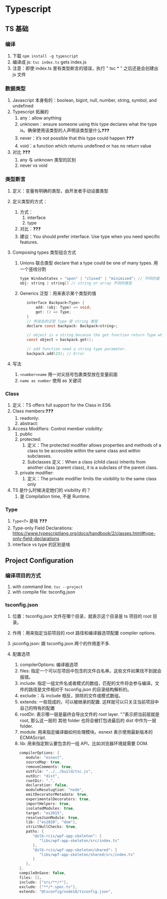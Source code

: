 # Typescript

## TS 基础

### 编译

1. 下载 `npm install -g typescript`
2. 编译成 js: `tsc index.ts` gets index.js
3. 注意：即使 index.ts 里有类型断言的错误，执行 " tsc * " 之后还是会创建出 js 文件

### 数据类型

1. Javascript 本身有的：boolean, bigint, null, number, string, symbol, and undefined
2. Typescript 拓展的
   1. any：allow anything
   2. unknown：ensure someone using this type declares what the type is。确保使用该类型的人声明该类型是什么❓❓❓
   3. never：it’s not possible that this type could happen ❓❓❓
   4. void：a function which returns undefined or has no return value
3. 对比 ❓❓❓
   1. any 与 unknown 类型的区别
   2. never vs void

### 类型断言

1. 定义：变量有明确的类型，由开发者手动设置类型
2. 定义类型的方式：
   1. 方式：
      1. interface
      2. type
   2. 对比：❓❓❓
   3. 建议：You should prefer interface. Use type when you need specific features.
3. Composing types 类型组合方式
   1. Unions 联合类型 declare that a type could be one of many types. 用一个竖线分割

      ``` c
      type WindowStates = "open" | "closed" | "minimized"; // 不同的值
      obj: string | string[] // string or array 不同的类型
      ```

   2. Generics 泛型：用来表示某个类型的值

      ``` c
         interface Backpack<Type> {
             add: (obj: Type) => void;
             get: () => Type;
         }
         // 传进去的泛型 Type 是 string 类型
         declare const backpack: Backpack<string>;
         
         // object is a string because the get function return Type which presents string
         const object = backpack.get();
         
         // add function need a string type parameter.
         backpack.add(23); // Error
      ```

4. 写法
   1. `<number>name` 用一对尖括号包裹类型放在变量前面
   2. `name as number` 使用 as 关键词

### Class

1. 定义：TS offers full support for the Class in ES6.
2. Class members:❓❓❓
   1. readonly:
   2. abstract:
3. Access Modifiers: Control member visibility:
   1. public
   2. protected:
      1. 定义：The protected modifier allows properties and methods of a class to be accessible within the same class and within subclasses.
      2. Subclasses 定义：When a class (child class) inherits from another class (parent class), it is a subclass of the parent class.
   3. private modifier:
      1. 定义：The private modifier limits the visibility to the same class only
4. TS 是什么时候决定她们的 visibility 的？
   1. 是 Compilation time, 不是 Runtime.

### Type

1. `Type<T>` 是啥 ❓❓❓
2. Type-only Field Declarations: <https://www.typescriptlang.org/docs/handbook/2/classes.html#type-only-field-declarations>
3. interface vs type 的区别是啥

## Project Configuration

### 编译项目的方式

1. with command line. `tsc --project`
2. with compile file: tsconfig.json

### tsconfig.json

1. 位置：tsconfig.json 文件在哪个目录，就表示这个目录是 ts 项目的 root 目录。
2. 作用：用来指定当前项目的 root 路径和编译器选项配置 compiler options.
3. jsconfig.json: 跟 tsconfig.json 两个的作用差不多.
4. 配置选项
   1. compilerOptions: 编译器选项
   2. files: 指定一个可以在项目中包含的文件白名单。这些文件如果找不到就会报错。
   3. include: 指定一组文件名或者模式的数组，匹配的文件将会参与编译。文件的路径是文件相对于 tsconfig.json 的目录结构解析的。
   4. exclude：与 include 相反，排除的文件或模式数组。
   5. extends: 一些现成的，可以被继承的配置. 这样就可以只关注当前项目中自己的特有的配置
   6. rootDir: 表示哪一层是最终会导出文件的 root layer. “.”表示把当前层就是 root, 那么这一层的 其他 folder 也将会被打包进最后的 dist 中作为一层 folder.
   7. module: 用来指定编译器如何处理模块。esnext 表示使用最新版本的ECMAScript.
   8. lib: 用来指定默认要包含的一组 API，比如浏览器环境就需要 DOM.

   ``` c
      compilerOptions: {
         module: "esnext",
         sourceMap: true,
         removeComments: true,
         outFile: "../../build/tsc.js",
         outDir: "dist",
         rootDir: ".",
         declaration: false,
         moduleResolugtion: "node",
         emitDecoratorMetadata: true,
         experimentalDecorators: true,
         importHelpers: true,
         isolatedModules: true,
         target: "es2015",
         resolveJsonModule: true,
         lib: ["es2020", "dom"],
         strictNullChecks: true,
         paths: {
            "@slb-rcis/wpf-app-skeleton": [
               "libs/wpf-app-skeleton/src/index.ts"
            ],
            "@slb-rcis/wpf-app-skeleton/shared": [
               "libs/wpf-app-skeleton/shared/src/index.ts"
            ]
         },
      },
      compileOnSave: false,
      files: []，
      include: ["src/**/*"],
      exclude: ["**/*.spec.ts"],
      extends: "@tsconfig/node18/tsconfig.json",
   ```
